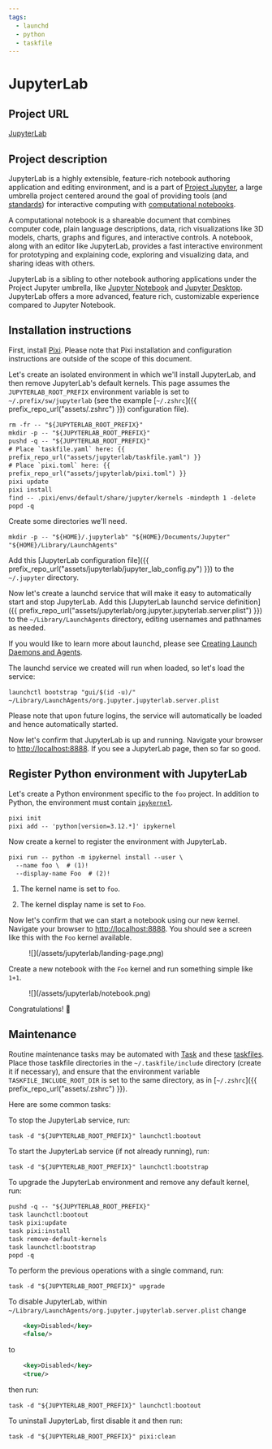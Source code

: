 ```yaml
---
tags:
  - launchd
  - python
  - taskfile
---
```


# JupyterLab

## Project URL

[JupyterLab](https://jupyterlab.readthedocs.io/en/latest/index.html)

## Project description

JupyterLab is a highly extensible, feature-rich notebook authoring application and editing
environment, and is a part of [Project Jupyter](https://docs.jupyter.org/en/latest/),
a large umbrella project centered around the goal of providing tools (and
[standards](https://docs.jupyter.org/en/latest/#sub-project-documentation)) for interactive
computing with [computational notebooks](https://docs.jupyter.org/en/latest/#what-is-a-notebook).

A computational notebook is a shareable document that combines computer code, plain language
descriptions, data, rich visualizations like 3D models, charts, graphs and figures, and interactive
controls. A notebook, along with an editor like JupyterLab, provides a fast interactive environment
for prototyping and explaining code, exploring and visualizing data, and sharing ideas with others.

JupyterLab is a sibling to other notebook authoring applications under the Project Jupyter
umbrella, like [Jupyter Notebook](https://jupyter-notebook.readthedocs.io/en/latest/) and [Jupyter
Desktop](https://github.com/jupyterlab/jupyterlab-desktop). JupyterLab offers a more advanced,
feature rich, customizable experience compared to Jupyter Notebook.

## Installation instructions

First, install [Pixi](https://pixi.sh). Please note that Pixi installation and configuration
instructions are outside of the scope of this document.

Let's create an isolated environment in which we'll install JupyterLab, and then remove JupyterLab's
default kernels. This page assumes the `JUPYTERLAB_ROOT_PREFIX` environment variable is set to
`~/.prefix/sw/jupyterlab` (see the example [`~/.zshrc`]({{ prefix_repo_url("assets/.zshrc") }})
configuration file).

``` shell
rm -fr -- "${JUPYTERLAB_ROOT_PREFIX}"
mkdir -p -- "${JUPYTERLAB_ROOT_PREFIX}"
pushd -q -- "${JUPYTERLAB_ROOT_PREFIX}"
# Place `taskfile.yaml` here: {{ prefix_repo_url("assets/jupyterlab/taskfile.yaml") }}
# Place `pixi.toml` here: {{ prefix_repo_url("assets/jupyterlab/pixi.toml") }}
pixi update
pixi install
find -- .pixi/envs/default/share/jupyter/kernels -mindepth 1 -delete
popd -q
```

Create some directories we'll need.

``` shell
mkdir -p -- "${HOME}/.jupyterlab" "${HOME}/Documents/Jupyter" "${HOME}/Library/LaunchAgents"
```

Add this [JupyterLab configuration
file]({{ prefix_repo_url("assets/jupyterlab/jupyter_lab_config.py") }}) to the `~/.jupyter`
directory.

Now let's create a launchd service that will make it easy to automatically start and stop
JupyterLab. Add this [JupyterLab launchd service
definition]({{ prefix_repo_url("assets/jupyterlab/org.jupyter.jupyterlab.server.plist") }}) to the
`~/Library/LaunchAgents` directory, editing usernames and pathnames as needed.

If you would like to learn more about launchd, please see [Creating Launch Daemons and
Agents](https://developer.apple.com/library/archive/documentation/MacOSX/Conceptual/BPSystemStartup/Chapters/CreatingLaunchdJobs.html).

The launchd service we created will run when loaded, so let's load the service:

``` shell
launchctl bootstrap "gui/$(id -u)/" ~/Library/LaunchAgents/org.jupyter.jupyterlab.server.plist
```

Please note that upon future logins, the service will automatically be loaded and hence
automatically started.

Now let's confirm that JupyterLab is up and running. Navigate your browser to
[http://localhost:8888](http://localhost:8888). If you see a JupyterLab page, then so far so good.

## Register Python environment with JupyterLab

Let's create a Python environment specific to the `foo` project. In addition to Python, the
environment must contain [`ipykernel`](https://ipykernel.readthedocs.io).

``` shell
pixi init
pixi add -- 'python[version=3.12.*]' ipykernel
```

Now create a kernel to register the environment with JupyterLab.

``` { .shell .annotate }
pixi run -- python -m ipykernel install --user \
  --name foo \  # (1)!
  --display-name Foo  # (2)!
```

1. The kernel name is set to `foo`.

2. The kernel display name is set to `Foo`.

Now let's confirm that we can start a notebook using our new kernel. Navigate your browser to
[http://localhost:8888](http://localhost:8888). You should see a screen like this with the `Foo`
kernel available.

<figure markdown>
  ![](/assets/jupyterlab/landing-page.png)
</figure>

Create a new notebook with the `Foo` kernel and run something simple like `1+1`.

<figure markdown>
  ![](/assets/jupyterlab/notebook.png)
</figure>

Congratulations! 🥳

## Maintenance

Routine maintenance tasks may be automated with [Task](https://taskfile.dev) and these
[taskfiles](https://github.com/manselmi/taskfile-library/tree/main/include). Place those taskfile
directories in the `~/.taskfile/include` directory (create it if necessary), and ensure that the
environment variable `TASKFILE_INCLUDE_ROOT_DIR` is set to the same directory, as in
[`~/.zshrc`]({{ prefix_repo_url("assets/.zshrc") }}).

Here are some common tasks:

To stop the JupyterLab service, run:

``` shell
task -d "${JUPYTERLAB_ROOT_PREFIX}" launchctl:bootout
```

To start the JupyterLab service (if not already running), run:

``` shell
task -d "${JUPYTERLAB_ROOT_PREFIX}" launchctl:bootstrap
```

To upgrade the JupyterLab environment and remove any default kernel, run:

``` shell
pushd -q -- "${JUPYTERLAB_ROOT_PREFIX}"
task launchctl:bootout
task pixi:update
task pixi:install
task remove-default-kernels
task launchctl:bootstrap
popd -q
```

To perform the previous operations with a single command, run:

``` shell
task -d "${JUPYTERLAB_ROOT_PREFIX}" upgrade
```

To disable JupyterLab, within `~/Library/LaunchAgents/org.jupyter.jupyterlab.server.plist` change

``` xml
	<key>Disabled</key>
	<false/>
```

to

``` xml
	<key>Disabled</key>
	<true/>
```

then run:

``` shell
task -d "${JUPYTERLAB_ROOT_PREFIX}" launchctl:bootout
```

To uninstall JupyterLab, first disable it and then run:

``` shell
task -d "${JUPYTERLAB_ROOT_PREFIX}" pixi:clean
```


<!-- vim: set ft=markdown : -->
